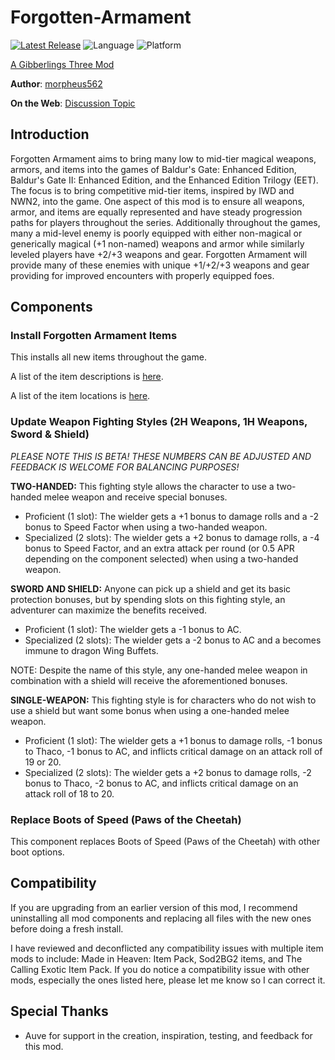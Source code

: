 # Forgotten-Armament

[![Latest Release](https://img.shields.io/github/v/release/gibberlings3/Forgotten-Armament?include_prereleases)](https://github.com/Gibberlings3/Forgotten-Armament/releases/latest)
![Language](https://img.shields.io/static/v1?label=language&message=english&color=informational)
![Platform](https://img.shields.io/static/v1?label=platform&message=windows%20%7C%20macos%20%7C%20linux&color=informational)

[A Gibberlings Three Mod](https://www.gibberlings3.net/)

**Author**: [morpheus562](https://www.gibberlings3.net/profile/11591-morpheus562/)

**On the Web**: [Discussion Topic](https://www.gibberlings3.net/forums/topic/33923-forgotten-armament-beta/)

## Introduction

Forgotten Armament aims to bring many low to mid-tier magical weapons, armors, and items into the games of Baldur's Gate: Enhanced Edition, Baldur's Gate II: Enhanced Edition, and the Enhanced Edition Trilogy (EET). The focus is to bring competitive mid-tier items, inspired by IWD and NWN2, into the game. One aspect of this mod is to ensure all weapons, armor, and items are equally represented and have steady progression paths for players throughout the series. Additionally throughout the games, many a mid-level enemy is poorly equipped with either non-magical or generically magical (+1 non-named) weapons and armor while similarly leveled players have +2/+3 weapons and gear. Forgotten Armament will provide many of these enemies with unique +1/+2/+3 weapons and gear providing for improved encounters with properly equipped foes.   

## Components

### Install Forgotten Armament Items

This installs all new items throughout the game. 

A list of the item descriptions is [here](https://github.com/Gibberlings3/Forgotten-Armament/blob/main/ITEM-DESCRIPTIONS.md).

A list of the item locations is [here](https://github.com/Gibberlings3/Forgotten-Armament/blob/main/ITEM-LOCATIONS.md).

### Update Weapon Fighting Styles (2H Weapons, 1H Weapons, Sword & Shield)

_PLEASE NOTE THIS IS BETA! THESE NUMBERS CAN BE ADJUSTED AND FEEDBACK IS WELCOME FOR BALANCING PURPOSES!_

**TWO-HANDED:** This fighting style allows the character to use a two-handed melee weapon and receive special bonuses.
- Proficient (1 slot): The wielder gets a +1 bonus to damage rolls and a -2 bonus to Speed Factor when using a two-handed weapon.
- Specialized (2 slots): The wielder gets a +2 bonus to damage rolls, a -4 bonus to Speed Factor, and an extra attack per round (or 0.5 APR depending on the component selected) when using a two-handed weapon.

**SWORD AND SHIELD:** Anyone can pick up a shield and get its basic protection bonuses, but by spending slots on this fighting style, an adventurer can maximize the benefits received.
- Proficient (1 slot): The wielder gets a -1 bonus to AC.
- Specialized (2 slots): The wielder gets a -2 bonus to AC and a becomes immune to dragon Wing Buffets.

NOTE: Despite the name of this style, any one-handed melee weapon in combination with a shield will receive the aforementioned bonuses.

**SINGLE-WEAPON:** This fighting style is for characters who do not wish to use a shield but want some bonus when using a one-handed melee weapon.
- Proficient (1 slot): The wielder gets a +1 bonus to damage rolls, -1 bonus to Thaco, -1 bonus to AC, and inflicts critical damage on an attack roll of 19 or 20.
- Specialized (2 slots): The wielder gets a +2 bonus to damage rolls, -2 bonus to Thaco, -2 bonus to AC, and inflicts critical damage on an attack roll of 18 to 20.

### Replace Boots of Speed (Paws of the Cheetah)

This component replaces Boots of Speed (Paws of the Cheetah) with other boot options.

## Compatibility

If you are upgrading from an earlier version of this mod, I recommend uninstalling all mod components and replacing all files with the new ones before doing a fresh install.

I have reviewed and deconflicted any compatibility issues with multiple item mods to include: Made in Heaven: Item Pack, Sod2BG2 items, and The Calling Exotic Item Pack. If you do notice a compatibility issue with other mods, especially the ones listed here, please let me know so I can correct it.

## Special Thanks

- Auve for support in the creation, inspiration, testing, and feedback for this mod.

